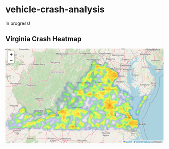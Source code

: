# vehicle-crash-analysis
In progress!

## Virginia Crash Heatmap
![Crash Data Screenshot](screenshots/virginia_crash_heatmap.png)
